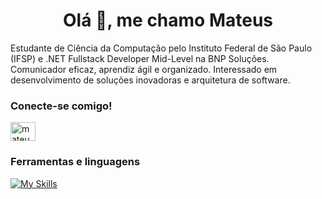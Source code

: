 <h1 align="center">Olá 👋, me chamo Mateus</h1>

<p>
Estudante de Ciência da Computação pelo Instituto Federal de São Paulo (IFSP) e .NET Fullstack Developer Mid-Level na BNP Soluções. Comunicador eficaz, aprendiz ágil e organizado. Interessado em desenvolvimento de soluções inovadoras e arquitetura de software.
</p>


<h3 align="left">Conecte-se comigo!</h3>
<p align="left">
<a href="https://linkedin.com/in/mateusferreira-dev" target="blank"><img align="center" src="https://raw.githubusercontent.com/rahuldkjain/github-profile-readme-generator/master/src/images/icons/Social/linked-in-alt.svg" alt="mateusferreira-dev" height="30" width="40" /></a>
</p>

<h3 align="left">Ferramentas e linguagens</h3>

[![My Skills](https://skillicons.dev/icons?i=cs,ts,py,nodejs,nextjs,fastapi,mongodb,linux,azure,docker)](https://skillicons.dev)
<div align="left"> 

